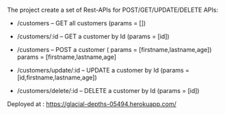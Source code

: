The project create a set of Rest-APIs for POST/GET/UPDATE/DELETE APIs:

- /customers – GET all customers (params = [])
    
- /customers/:id – GET a customer by Id (params = [id])
    
- /customers – POST a customer ( params = [firstname,lastname,age])
    params = [firstname,lastname,age]
- /customers/update/:id – UPDATE a customer by Id (params = [id,firstname,lastname,age])
    
- /customers/delete/:id – DELETE a customer by Id (params = [id])
    

Deployed at : https://glacial-depths-05494.herokuapp.com/